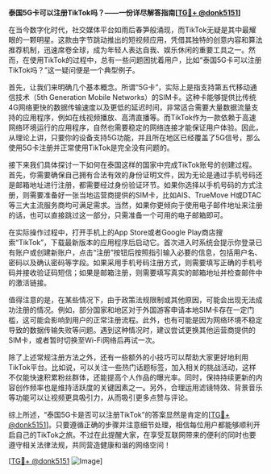 **泰国5G卡可以注册TikTok吗？——一份详尽解答指南[[TG💪+ @donk5151](https://t.me/s/donk5151)]**

在当今数字化时代，社交媒体平台如雨后春笋般涌现，而TikTok无疑是其中最耀眼的一颗明星。这款由字节跳动推出的短视频应用，凭借其独特的创意内容和算法推荐机制，迅速席卷全球，成为年轻人表达自我、娱乐休闲的重要工具之一。然而，在使用TikTok的过程中，总有一些问题困扰着用户，比如“泰国5G卡可以注册TikTok吗？”这一疑问便是一个典型例子。

首先，让我们来明确几个基本概念。所谓“5G卡”，实际上是指支持第五代移动通信技术（5th Generation Mobile Networks）的SIM卡。这种卡能够提供比传统4G网络更快的数据传输速度以及更低的延迟时间，非常适合需要大量数据流量支持的应用程序，例如在线视频播放、高清直播等。而TikTok作为一款依赖于高速网络环境运行的应用程序，自然也需要稳定的网络连接才能保证用户体验。因此，从理论上讲，只要你的设备支持5G功能，并且所在地区已经覆盖了5G信号，那么使用5G卡注册并正常使用TikTok是完全没有问题的。

接下来我们具体探讨一下如何在泰国这样的国家中完成TikTok账号的创建过程。首先，你需要确保自己拥有合法有效的身份证明文件，因为无论是通过手机号码还是邮箱地址进行注册，都需要经过身份验证环节。如果你选择以手机号码的方式注册，则需要准备好一张当地运营商提供的SIM卡，比如AIS、TrueMove H或DTAC等三大主流服务商均可满足需求。当然，如果你更倾向于使用电子邮件地址来注册的话，也可以直接跳过这一部分，只需准备一个可用的电子邮箱即可。

在实际操作过程中，打开手机上的App Store或者Google Play商店搜索“TikTok”，下载最新版本的应用程序后启动它。首次进入时系统会提示你登录已有账户或创建新账户，点击“注册”按钮后按照指引输入必要的信息，包括用户名、密码以及确认密码等字段。如果采用手机号码注册方式，则需要填写正确的手机号码并接收验证码短信；如果是邮箱注册，则需要填写真实的邮箱地址并检查邮件中的激活链接。

值得注意的是，在某些情况下，由于政策法规限制或其他原因，可能会出现无法成功注册的情况。例如，部分国家和地区对于外国游客申请本地SIM卡存在一定门槛，这可能会影响到用户的正常注册流程。此外，也有可能是因为网络环境不稳定导致的数据传输失败等问题。遇到这种情况时，建议尝试更换其他运营商提供的SIM卡，或者暂时切换至Wi-Fi网络后再试一次。

除了上述常规注册方法之外，还有一些额外的小技巧可以帮助大家更好地利用TikTok平台。比如说，可以关注一些热门话题标签，加入相关的挑战活动，这样不仅能快速积累粉丝群体，还能提高个人作品的曝光率。同时，保持持续更新的内容创作频率也是维持活跃度的关键因素之一。另外，合理运用滤镜特效、背景音乐等功能可以让视频更具吸引力，从而吸引更多点赞与评论。

综上所述，“泰国5G卡是否可以注册TikTok”的答案显然是肯定的[[TG💪+ @donk5151](https://t.me/s/donk5151)]。只要遵循正确的步骤并注意细节处理，相信每位用户都能够顺利开启自己的TikTok之旅。不过在此提醒大家，在享受互联网带来的便利的同时也要遵守相关法律法规，共同营造健康和谐的网络空间！

[[TG💪+ @donk5151](https://t.me/s/donk5151) ![Image](https://i.postimg.cc/rwNCRYN7/Snipaste-2025-04-30-17-27-05.png)]